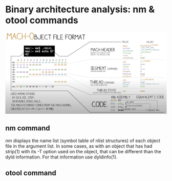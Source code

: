 # Binary architecture analysis: nm & otool commands

![](img/mach-o.png)

## nm command

*nm* displays the name list (symbol table of nlist structures) of each object file in
       the argument list.  In some cases, as with an object that has had strip(1) with its
       -T option used on the object, that can be different than the dyld information.  For
       that information use dyldinfo(1).

## otool command